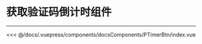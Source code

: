 # 获取验证码倒计时组件

---

<common-code-format>
  <docsComponents-PTimerBtn-index slot="source"></docsComponents-PTimerBtn-index>

<<< @/docs/.vuepress/components/docsComponents/PTimerBtn/index.vue
</common-code-format>
